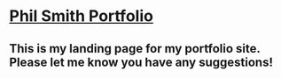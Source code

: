 # [Phil Smith Portfolio](https://philisweatly.github.io)
## This is my landing page for my portfolio site.  Please let me know you have any suggestions!

